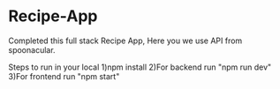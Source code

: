 # Recipe-App

Completed this full stack Recipe App, Here you we use API from spoonacular.

Steps to run in your local
1)npm install
2)For backend run "npm run dev"
3)For frontend run "npm start"

